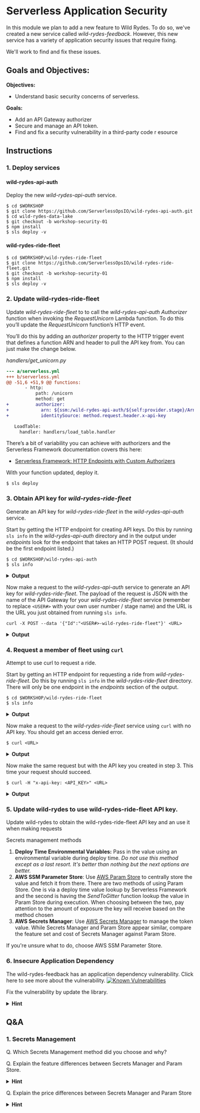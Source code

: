 # Serverless Application Security

In this module we plan to add a new feature to Wild Rydes. To do so, we've created a new service called _wild-rydes-feedback_. However, this new service has a variety of application security issues that require fixing.

We'll work to find and fix these issues.

## Goals and Objectives:

**Objectives:**
* Understand basic security concerns of serverless.

**Goals:**
* Add an API Gateway authorizer
* Secure and manage an API token.
* Find and fix a security vulnerability in a third-party code r
esource

## Instructions

### 1. Deploy services

#### wild-rydes-api-auth
Deploy the new *wild-rydes-api-auth* service.

```
$ cd $WORKSHOP
$ git clone https://github.com/ServerlessOpsIO/wild-rydes-api-auth.git
$ cd wild-rydes-data-lake
$ git checkout -b workshop-security-01
$ npm install
$ sls deploy -v
```

#### wild-rydes-ride-fleet
```
$ cd $WORKSHOP/wild-rydes-ride-fleet
$ git clone https://github.com/ServerlessOpsIO/wild-rydes-ride-fleet.git
$ git checkout -b workshop-security-01
$ npm install
$ sls deploy -v
```

### 2. Update wild-rydes-ride-fleet
Update _wild-rydes-ride-fleet_ to to call the *wild-rydes-api-auth* *Authorizer* function when invoking the _RequestUnicorn_ Lambda function. To do this you’ll update the _RequestUnicorn_ function’s HTTP event.

You’ll do this by adding an _authorizer_ property to the HTTP trigger event that defines a function ARN and header to pull the API key from. You can just make the change below.

*handlers/get_unicorn.py*
```diff
--- a/serverless.yml
+++ b/serverless.yml
@@ -51,6 +51,9 @@ functions:
       - http:
           path: /unicorn
           method: get
+          authorizer:
+            arn: ${ssm:/wild-rydes-api-auth/${self:provider.stage}/Arn}
+            identitySource: method.request.header.x-api-key

   LoadTable:
     handler: handlers/load_table.handler
```

There’s a bit of variability you can achieve with authorizers and the Serverless Framework documentation covers this here:

* [Serverless Framework: HTTP Endpoints with Custom Authorizers](https://serverless.com/framework/docs/providers/aws/events/apigateway#http-endpoints-with-custom-authorizers)

With your function updated, deploy it.

```
$ sls deploy
```
### 3. Obtain API key for _wild-rydes-ride-fleet_
Generate an API key for _wild-rydes-ride-fleet_ in the _wild-rydes-api-auth_ service.

Start by getting the HTTP endpoint for creating API keys. Do this by running `sls info` in the _wild-rydes-api-auth_ directory and in the output under _endpoints_ look for the endpoint that takes an HTTP POST request. (It should be the first endpoint listed.)

```
$ cd $WORKSHOP/wild-rydes-api-auth
$ sls info
```
<details>
<summary><strong>Output</strong></summary>
<p>

```
Service Information
service: wild-rydes-api-auth
stage: user0
region: us-east-2
stack: wild-rydes-api-auth-user-0
api keys:
  None
endpoints:
  POST - https://kbnrvuvmbl.execute-api.us-east-2.amazonaws.com/user0/key
  PUT - https://kbnrvuvmbl.execute-api.us-east-2.amazonaws.com/user0/key/{id}
  GET - https://kbnrvuvmbl.execute-api.us-east-2.amazonaws.com/user0/key/{id}
  GET - https://kbnrvuvmbl.execute-api.us-east-2.amazonaws.com/user0/key/{id}/{timestamp}
  PUT - https://kbnrvuvmbl.execute-api.us-east-2.amazonaws.com/user0/key/{id}/{timestamp}
  PUT - https://kbnrvuvmbl.execute-api.us-east-2.amazonaws.com/user0/key/{id}/{timestamp}/active
  PUT - https://kbnrvuvmbl.execute-api.us-east-2.amazonaws.com/user0/key/{id}/{timestamp}/inactive
  PUT - https://kbnrvuvmbl.execute-api.us-east-2.amazonaws.com/user0/key/{id}/{timestamp}/ttl
  DELETE - https://kbnrvuvmbl.execute-api.us-east-2.amazonaws.com/user0/key/{id}
  DELETE - https://kbnrvuvmbl.execute-api.us-east-2.amazonaws.com/user0/key/{id}/{timestamp}
functions:
  Authorizer: wild-rydes-api-auth-user0-Authorizer
  CreateKey: wild-rydes-api-auth-user0-CreateKey
  GetKey: wild-rydes-api-auth-user0-GetKey
  UpdateKey: wild-rydes-api-auth-user0-UpdateKey
  DeleteKey: wild-rydes-api-auth-user0-DeleteKey
layers:
  None
```

The value you’re looking for is `https://kbnrvuvmbl.execute-api.us-east-2.amazonaws.com/<USER#>/key`
</p>
</details>

Now make a request to the _wild-rydes-api-auth_ service to generate an API key for _wild-rydes-ride-fleet_. The payload of the request is JSON with the name of the API Gateway for your _wild-rydes-ride-fleet_ service (remember to replace `<USER#>` with your own user number / stage name) and the URL is the URL you just obtained from running `sls info`.
```
curl -X POST --data '{"Id":"<USER#>-wild-rydes-ride-fleet"}' <URL>
```
<details>
<summary><strong>Output</strong></summary>
<p>

```
{
  "Id": "<USER#>-wild-rydes-ride-fleet",
  "Key": "<API_KEY>",
  "DateTime": 1546041232,
  "Active": true,
  "TTL": 0
}
```
</p>
</details>

### 4. Request a member of fleet using `curl`
Attempt to use curl to request a ride.

Start by getting an HTTP endpoint for requesting a ride from _wild-rydes-ride-fleet_. Do this by running `sls info` in the _wild-rydes-ride-fleet_ directory. There will only be one endpoint in the _endpoints_ section of the output.

```
$ cd $WORKSHOP/wild-rydes-ride-fleet
$ sls info
```
<details>
<summary><strong>Output</strong></summary>
<p>

```
Service Information
service: wild-rydes-ride-fleet
stage: user0
region: us-east-2
stack: wild-rydes-ride-fleet-user0
api keys:
  None
endpoints:
  GET - https://hhrs2nyo0b.execute-api.us-east-2.amazonaws.com/user0/unicorn
functions:
  RequestUnicorn: wild-rydes-ride-fleet-user0-RequestUnicorn
  LoadTable: wild-rydes-ride-fleet-user0-LoadTable
layers:
  None
```

</p>
</details>

Now make a request to the _wild-rydes-ride-fleet_ service using `curl` with no API key. You should get an access denied error.
```
$ curl <URL>
```
<details>
<summary><strong>Output</strong></summary>
<p>

```
{
  "message": "Unauthorized"
}
```
</p>
</details>


Now make the same request but with the API key you created in step 3. This time your request should succeed.
```
$ curl -H "x-api-key: <API_KEY>" <URL>
```
<details>
<summary><strong>Output</strong></summary>
<p>

```
{
  "DeviceId": "212dee58-f26a-11e8-b171-8c859074f8c7",
  "Name": "Bucephalus",
  "Color": "Golden"
}
```
</p>
</details>


<!-- We can split here if we want to -->
### 5. Update wild-rydes to use wild-rydes-ride-fleet API key.
Update wild-rydes to obtain the wild-rydes-ride-fleet API key and an use it when making requests

Secrets management methods
1) **Deploy Time Environmental Variables:** Pass in the value using an environmental variable during deploy time. *Do not use this method except as a last resort. It's better than nothing but the next options are better.*
1) **AWS SSM Parameter Store**: Use [AWS Param Store](https://aws.amazon.com/systems-manager/features/#Parameter_Store) to centrally store the value and fetch it from there. There are two methods of using Param Store. One is via a deploy time value lookup by Serverless Framework and the second is having the _SendToGitter_ function lookup the value in Param Store during execution. When choosing between the two, pay attention to the amount of exposure the key will receive based on the method chosen
1) **AWS Secrets Manager**: Use [AWS Secrets Manager](https://aws.amazon.com/secrets-manager/) to manage the token value. While Secrets Manager and Param Store appear similar, compare the feature set and cost of Secrets Manager against Param Store.

If you're unsure what to do, choose AWS SSM Parameter Store.


<!-- Update wild-rydes to use vulnerable version of requests -->
### 6. Insecure Application Dependency

The wild-rydes-feedback has an application dependency vulnerability. Click here to see more about the vulnerability. [![Known Vulnerabilities](https://snyk.io/test/github/ServerlessOpsIO/wild-rydes-feedback/badge.svg)](https://snyk.io/test/github/ServerlessOpsIO/wild-rydes-feedback)

Fix the vulnerability by update the library.

<details>
<summary><strong>Hint</strong></summary>
<p>

Update the _requests_ module i
n _requirements.txt_ from version 2.19.1 to the latest version found here:

* https://pypi.org/project/requests/
</p>
</details>


## Q&A

### 1. Secrets Management

Q. Which Secrets Management method did you choose and why?

Q. Explain the feature differences between Secrets Manager and Param Store.

<details>
<summary><strong>Hint</strong></summary>
<p>

Compare the ability to rotate values using each service.
</p>
</details>

Q. Explain the price differences between Secrets Manager and Param Store
<details>
<summary><strong>Hint</strong></summary>
<p>

See the respective pricing pages:

* [SSM Param Store](https://aws.amazon.com/systems-manager/pricing/)
* [Secrets Manager](https://aws.amazon.com/secrets-manager/pricing/)
<details>
<summary><strong>Hint</strong></summary>
<p>


